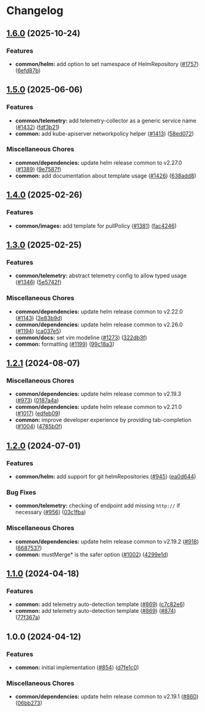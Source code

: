 # Changelog

## [1.6.0](https://github.com/teutonet/teutonet-helm-charts/compare/common-v1.5.0...common-v1.6.0) (2025-10-24)


### Features

* **common/helm:** add option to set namespace of HelmRepository ([#1757](https://github.com/teutonet/teutonet-helm-charts/issues/1757)) ([6efd87b](https://github.com/teutonet/teutonet-helm-charts/commit/6efd87b1cd1c032170e8d02138b007ee6c8c754c))

## [1.5.0](https://github.com/teutonet/teutonet-helm-charts/compare/common-v1.4.0...common-v1.5.0) (2025-06-06)


### Features

* **common/telemetry:** add telemetry-collector as a generic service name ([#1432](https://github.com/teutonet/teutonet-helm-charts/issues/1432)) ([fdf3b21](https://github.com/teutonet/teutonet-helm-charts/commit/fdf3b21e793a8e3a37e132f9a1472ccb643a2d14))
* **common:** add kube-apiserver networkpolicy helper ([#1413](https://github.com/teutonet/teutonet-helm-charts/issues/1413)) ([58ed072](https://github.com/teutonet/teutonet-helm-charts/commit/58ed0726018962632766d467bdb90e4f4e6b55a5))


### Miscellaneous Chores

* **common/dependencies:** update helm release common to v2.27.0 ([#1389](https://github.com/teutonet/teutonet-helm-charts/issues/1389)) ([9e7587f](https://github.com/teutonet/teutonet-helm-charts/commit/9e7587f70bf05eced1d2cb0e5ac95ccc40dfd00a))
* **common:** add documentation about template usage ([#1426](https://github.com/teutonet/teutonet-helm-charts/issues/1426)) ([638add8](https://github.com/teutonet/teutonet-helm-charts/commit/638add81729bd169b3a35edfee1c68c6011c2be8))

## [1.4.0](https://github.com/teutonet/teutonet-helm-charts/compare/common-v1.3.0...common-v1.4.0) (2025-02-26)


### Features

* **common/images:** add template for pullPolicy ([#1381](https://github.com/teutonet/teutonet-helm-charts/issues/1381)) ([fac4246](https://github.com/teutonet/teutonet-helm-charts/commit/fac4246811afcf2afefab03bc9224a0a717ad75e))

## [1.3.0](https://github.com/teutonet/teutonet-helm-charts/compare/common-v1.2.1...common-v1.3.0) (2025-02-25)


### Features

* **common/telemetry:** abstract telemetry config to allow typed usage ([#1346](https://github.com/teutonet/teutonet-helm-charts/issues/1346)) ([5e5742f](https://github.com/teutonet/teutonet-helm-charts/commit/5e5742f1991583e23229dcfdb163786122c4df31))


### Miscellaneous Chores

* **common/dependencies:** update helm release common to v2.22.0 ([#1143](https://github.com/teutonet/teutonet-helm-charts/issues/1143)) ([3e83b9d](https://github.com/teutonet/teutonet-helm-charts/commit/3e83b9d2c7e9b38c05fe6fc33ffdf00800839087))
* **common/dependencies:** update helm release common to v2.26.0 ([#1194](https://github.com/teutonet/teutonet-helm-charts/issues/1194)) ([ca037e5](https://github.com/teutonet/teutonet-helm-charts/commit/ca037e51815aee4f9f728becdb930a410331f76d))
* **common/docs:** set vim modeline ([#1273](https://github.com/teutonet/teutonet-helm-charts/issues/1273)) ([322db3f](https://github.com/teutonet/teutonet-helm-charts/commit/322db3f7e5a34ec69f5e749888e46905a16b7339))
* **common:** formatting ([#1199](https://github.com/teutonet/teutonet-helm-charts/issues/1199)) ([99c18a3](https://github.com/teutonet/teutonet-helm-charts/commit/99c18a39c029484340a6240f4fa26db5c3feb18e))

## [1.2.1](https://github.com/teutonet/teutonet-helm-charts/compare/common-v1.2.0...common-v1.2.1) (2024-08-07)


### Miscellaneous Chores

* **common/dependencies:** update helm release common to v2.19.3 ([#973](https://github.com/teutonet/teutonet-helm-charts/issues/973)) ([0187a4a](https://github.com/teutonet/teutonet-helm-charts/commit/0187a4aff3330b08f43ff6271d674e091f90df27))
* **common/dependencies:** update helm release common to v2.21.0 ([#1017](https://github.com/teutonet/teutonet-helm-charts/issues/1017)) ([edfeb09](https://github.com/teutonet/teutonet-helm-charts/commit/edfeb09ebe30659b97329d46fb554c883a220ac0))
* **common:** improve developer experience by providing tab-completion ([#1004](https://github.com/teutonet/teutonet-helm-charts/issues/1004)) ([4785b0f](https://github.com/teutonet/teutonet-helm-charts/commit/4785b0f4c1a48a7f15ec8d4f5b62282811e14429))

## [1.2.0](https://github.com/teutonet/teutonet-helm-charts/compare/common-v1.1.0...common-v1.2.0) (2024-07-01)


### Features

* **common/helm:** add support for git helmRepositories ([#945](https://github.com/teutonet/teutonet-helm-charts/issues/945)) ([ea0d644](https://github.com/teutonet/teutonet-helm-charts/commit/ea0d644239233665da4e91eea61811d12d511360))


### Bug Fixes

* **common/telemetry:** checking of endpoint add missing `http://` if necessary ([#956](https://github.com/teutonet/teutonet-helm-charts/issues/956)) ([03c1fba](https://github.com/teutonet/teutonet-helm-charts/commit/03c1fba9b026c26adc698caa8521c85a4384bd5b))


### Miscellaneous Chores

* **common/dependencies:** update helm release common to v2.19.2 ([#918](https://github.com/teutonet/teutonet-helm-charts/issues/918)) ([6687537](https://github.com/teutonet/teutonet-helm-charts/commit/668753765205113f771bda02fa6996de04be6cd7))
* **common:** mustMerge* is the safer option ([#1002](https://github.com/teutonet/teutonet-helm-charts/issues/1002)) ([4299e1d](https://github.com/teutonet/teutonet-helm-charts/commit/4299e1dfd1bdf4154ca94368986518f4e1689a35))

## [1.1.0](https://github.com/teutonet/teutonet-helm-charts/compare/common-v1.0.0...common-v1.1.0) (2024-04-18)


### Features

* **common:** add telemetry auto-detection template ([#869](https://github.com/teutonet/teutonet-helm-charts/issues/869)) ([c7c82e6](https://github.com/teutonet/teutonet-helm-charts/commit/c7c82e625871cfab3fa680371766a676877dee55))
* **common:** add telemetry auto-detection template ([#869](https://github.com/teutonet/teutonet-helm-charts/issues/869)) ([#874](https://github.com/teutonet/teutonet-helm-charts/issues/874)) ([77f367a](https://github.com/teutonet/teutonet-helm-charts/commit/77f367a4c492a4e5f7c39d46e3c73042b7fc9e35))

## 1.0.0 (2024-04-12)


### Features

* **common:** initial implementation ([#854](https://github.com/teutonet/teutonet-helm-charts/issues/854)) ([d7fe1c0](https://github.com/teutonet/teutonet-helm-charts/commit/d7fe1c0f345d6c0317005e9fc8ab7ba7a8a38aab))


### Miscellaneous Chores

* **common/dependencies:** update helm release common to v2.19.1 ([#860](https://github.com/teutonet/teutonet-helm-charts/issues/860)) ([06bb273](https://github.com/teutonet/teutonet-helm-charts/commit/06bb27390bde7e4c245180d94bdf67d2392d8ada))
